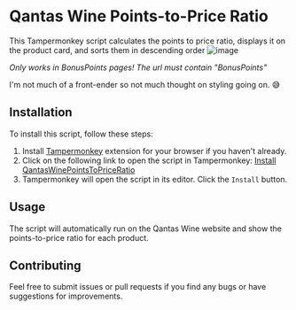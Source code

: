 # Qantas Wine Points-to-Price Ratio

This Tampermonkey script calculates the points to price ratio, displays it on the product card, and sorts them in descending order
![image](https://github.com/raffyuy/qantas-wine-points-optimizer/assets/51266174/054dd159-6e6c-401d-b4eb-7a5a59590464)

*Only works in BonusPoints pages! The url must contain "BonusPoints"*

I'm not much of a front-ender so not much thought on styling going on. 😅

## Installation

To install this script, follow these steps:

1. Install [Tampermonkey](https://www.tampermonkey.net/) extension for your browser if you haven't already.
2. Click on the following link to open the script in Tampermonkey: [Install QantasWinePointsToPriceRatio](https://raw.githubusercontent.com/raffyuy/qantas-wine-points-optimizer/main/QantasWinePointsToPriceRatio.user.js)
3. Tampermonkey will open the script in its editor. Click the `Install` button.

## Usage

The script will automatically run on the Qantas Wine website and show the points-to-price ratio for each product.

## Contributing

Feel free to submit issues or pull requests if you find any bugs or have suggestions for improvements.
